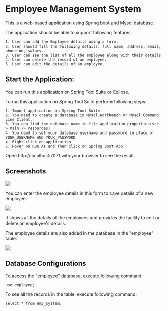 
# Employee Management System

This is a web-based application using Spring boot and Mysql database.

The application should be able to support following features:

    1. User can add the Employee details using a form.
    2. User should fill the following details: full name, address, email, phone no, salary.
    3. User can see the list of all the employee along with their details.
    4. User can delete the record of an employee.
    5. User can edit the details of an employee.




## Start the Application:

You can run this application on Spring Tool Suite or Eclipse.

To run this application on Spring Tool Suite perform following steps:
    
    1. Import application in Spring Tool Suite.
    2. You need to create a database in Mysql Workbench or Mysql Command Line Client.
    3. You can find the database name in file application.properties(src -> main -> resources)
    4. You need to set your database username and password in place of YOUR_USERNAME AND YOUR_PASSWORD
    4. Right-click on application.
    5. Hover on Run As and then click on Spring Boot App. 

Open http://localhost:7071 with your browser to see the result.


## Screenshots

![](https://github.com/user-attachments/assets/5f12fa18-5a3d-432d-b34c-549ac96f926d)

You can enter the employee details in this form to save details of a new employee.

![](https://github.com/user-attachments/assets/135f5831-25eb-40d6-8b9b-1883cd9f6575)

It shows all the details of the employees and provides the facility to edit or delete an employee's details.

The employee details are also added in the database in the "employee" table.

![](https://github.com/user-attachments/assets/20b92c9b-b151-4147-af15-0733aa08b240)












## Database Configurations

To access the "employee" database, execute following command:

    use employee;

To see all the records in the table, execute following command:

    select * from emp_system;